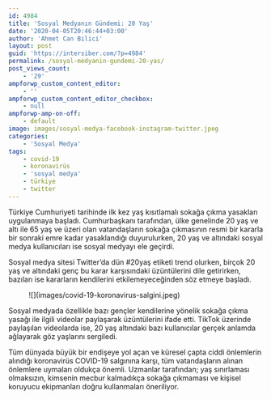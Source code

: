```yaml
---
id: 4984
title: 'Sosyal Medyanın Gündemi: 20 Yaş'
date: '2020-04-05T20:46:44+03:00'
author: 'Ahmet Can Bilici'
layout: post
guid: 'https://intersiber.com/?p=4984'
permalink: /sosyal-medyanin-gundemi-20-yas/
post_views_count:
    - '29'
ampforwp_custom_content_editor:
    - ''
ampforwp_custom_content_editor_checkbox:
    - null
ampforwp-amp-on-off:
    - default
image: images/sosyal-medya-facebook-instagram-twitter.jpeg
categories:
    - 'Sosyal Medya'
tags:
    - covid-19
    - koronavirüs
    - 'sosyal medya'
    - türkiye
    - twitter
---
```


Türkiye Cumhuriyeti tarihinde ilk kez yaş kısıtlamalı sokağa çıkma yasakları uygulanmaya başladı. Cumhurbaşkanı tarafından, ülke genelinde 20 yaş ve altı ile 65 yaş ve üzeri olan vatandaşların sokağa çıkmasının resmi bir kararla bir sonraki emre kadar yasaklandığı duyurulurken, 20 yaş ve altındaki sosyal medya kullanıcıları ise sosyal medyayı ele geçirdi.

Sosyal medya sitesi Twitter’da dün #20yaş etiketi trend olurken, birçok 20 yaş ve altındaki genç bu karar karşısındaki üzüntülerini dile getirirken, bazıları ise kararların kendilerini etkilemeyeceğinden söz etmeye başladı.

<figure class="wp-block-image size-large">![](images/covid-19-koronavirus-salgini.jpeg)</figure>Sosyal medyada özellikle bazı gençler kendilerine yönelik sokağa çıkma yasağı ile ilgili videolar paylaşarak üzüntülerini ifade etti. TikTok üzerinde paylaşılan videolarda ise, 20 yaş altındaki bazı kullanıcılar gerçek anlamda ağlayarak göz yaşlarını sergiledi.

Tüm dünyada büyük bir endişeye yol açan ve küresel çapta ciddi önlemlerin alındığı koronavirüs COVID-19 salgınına karşı, tüm vatandaşların alınan önlemlere uymaları oldukça önemli. Uzmanlar tarafından; yaş sınırlaması olmaksızın, kimsenin mecbur kalmadıkça sokağa çıkmaması ve kişisel koruyucu ekipmanları doğru kullanmaları öneriliyor.